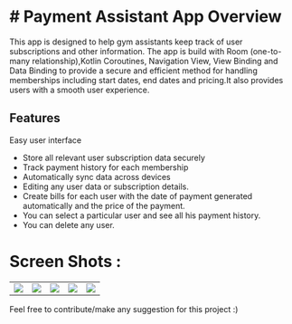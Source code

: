 # # Payment Assistant App Overview

This app is designed to help gym assistants keep track of user subscriptions and other information. The app is build with Room (one-to-many relationship),Kotlin Coroutines, Navigation View, View Binding and Data Binding to provide a secure and efficient method for handling memberships including start dates, end dates and pricing.It also provides users with a smooth user experience. 

## Features 
Easy user interface 
- Store all relevant user subscription data securely 
- Track payment history for each membership 
- Automatically sync data across devices
- Editing any user data or subscription details.
- Create bills for each user with the date of payment generated automatically and the price of the payment.
- You can select a particular user and see all his payment history.
- You can delete any user.

# Screen Shots :
<table align="center">
  <tr>
    <td> 
      <img src ="https://user-images.githubusercontent.com/46606022/220216895-aa3c8e48-eb30-48a4-a04a-e74074593208.jpeg"/>
    </td>
    <td>
      <img src ="https://user-images.githubusercontent.com/46606022/220216905-05ba5cd4-5c28-4f52-882e-8932b32c3acf.jpeg"/>
    </td>
    <td>
      <img src ="https://user-images.githubusercontent.com/46606022/220216917-f5af6f45-fc93-4654-9934-50e034df0b63.jpeg"/>
    </td>
    <td>
      <img src ="https://user-images.githubusercontent.com/46606022/220216919-a23e5875-5c50-45e4-a65a-34f4bb963ad9.jpeg"/>
    </td>
    <td>
      <img src ="https://user-images.githubusercontent.com/46606022/220216921-7b40935d-989c-488a-b51a-f4fa00eaf723.jpeg"/>
    </td>
  </tr>
</table>

Feel free to contribute/make any suggestion for this project :)
